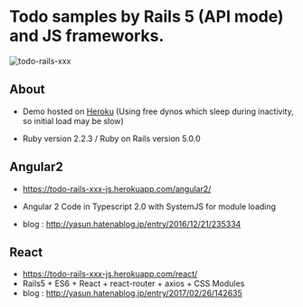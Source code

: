 # Todo samples by Rails 5 (API mode) and JS frameworks.

![todo-rails-xxx](https://user-images.githubusercontent.com/2255617/62341563-d218d580-b51e-11e9-93fc-e1c7b4ddec89.png)

## About
* Demo hosted on [Heroku](https://todo-rails-xxx-js.herokuapp.com/angular2/)
    (Using free dynos which sleep during inactivity, so initial load may be slow)

* Ruby version 2.2.3 / Ruby on Rails version 5.0.0 

## Angular2
* https://todo-rails-xxx-js.herokuapp.com/angular2/

* Angular 2 Code in Typescript 2.0 with SystemJS for module loading

* blog : http://yasun.hatenablog.jp/entry/2016/12/21/235334

## React
* https://todo-rails-xxx-js.herokuapp.com/react/
* Rails5 + ES6 + React + react-router + axios + CSS Modules
* blog : http://yasun.hatenablog.jp/entry/2017/02/26/142635
